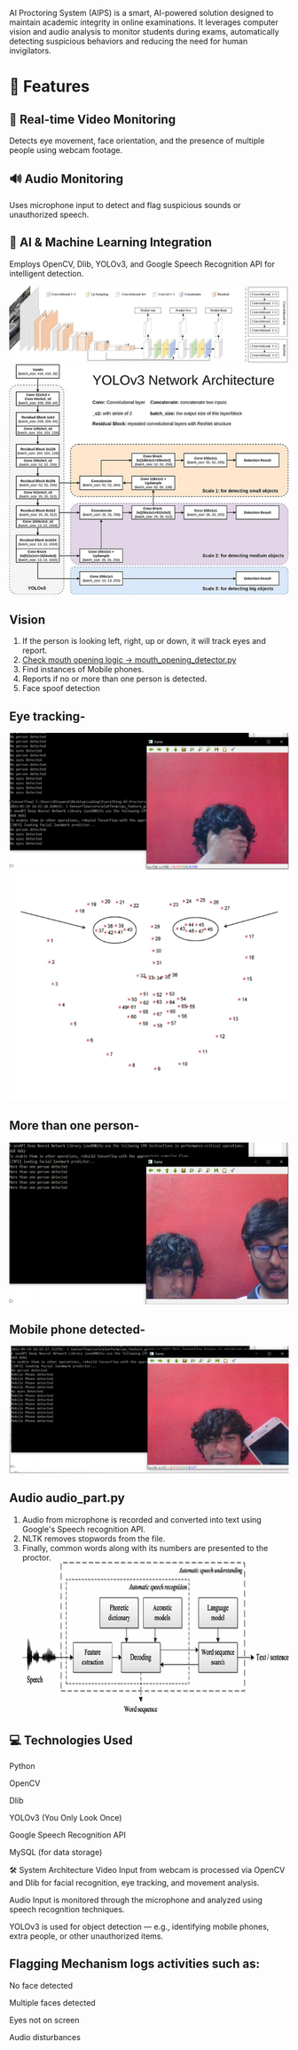 AI Proctoring System (AIPS) is a smart, AI-powered solution designed to maintain academic integrity in online examinations. It leverages computer vision and audio analysis to monitor students during exams, automatically detecting suspicious behaviors and reducing the need for human invigilators.

# 📌 Features
## 🎥 Real-time Video Monitoring
Detects eye movement, face orientation, and the presence of multiple people using webcam footage.

## 🔊 Audio Monitoring
Uses microphone input to detect and flag suspicious sounds or unauthorized speech.

## 🤖 AI & Machine Learning Integration
Employs OpenCV, Dlib, YOLOv3, and Google Speech Recognition API for intelligent detection.

![CNN](images/CNN.png)
![YoLo](images/YoLo3.jpg)

## Vision

1. If the person is looking left, right, up or down, it will track eyes and report.
2. [Check mouth opening logic → mouth_opening_detector.py](mouth_opening_detector.py)
3. Find instances of Mobile phones.
4. Reports if no or more than one person is detected.
5. Face spoof detection

## Eye tracking-

![eyetracker](images/Picture1.png)
![dlibfacialpoints](images/Dlib_Facial_points.png)

## More than one person-
![2person](images/Picture2.png)

## Mobile phone detected-
![mobilephone](images/Picture3.png)

## Audio audio_part.py
1. Audio from microphone is recorded and converted into text using Google's Speech recognition API.
2. NLTK removes stopwords from the file.
3. Finally, common words along with its numbers are presented to the proctor.
![Speech](images/Speech.png)








## 💻 Technologies Used
Python

OpenCV

Dlib

YOLOv3 (You Only Look Once)

Google Speech Recognition API

MySQL (for data storage)


🛠 System Architecture
Video Input from webcam is processed via OpenCV and Dlib for facial recognition, eye tracking, and movement analysis.

Audio Input is monitored through the microphone and analyzed using speech recognition techniques.

YOLOv3 is used for object detection — e.g., identifying mobile phones, extra people, or other unauthorized items.

## Flagging Mechanism logs activities such as:

No face detected

Multiple faces detected

Eyes not on screen

Audio disturbances
